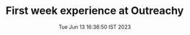 ---
title: First week experience at Outreachy
description: To write down the experience of working at OCaml for outreachy internship
url: https://medium.com/@aryangodara_19887/first-week-at-outreachy-54f4af71820f
date: Tue Jun 13 16:36:50 IST 2023
---